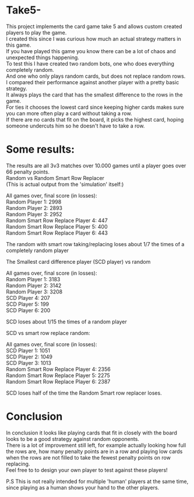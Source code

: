 # Take5-
This project implements the card game take 5 and allows custom created players to play the game.\
I created this since I was curious how much an actual strategy matters in this game.\
If you have played this game you know there can be a lot of chaos and unexpected things happening.\
To test this I have created two random bots, one who does everything completely random. \
And one who only plays random cards, but does not replace random rows.\
I compared their performance against another player with a pretty basic strategy.\
It always plays the card that has the smallest difference to the rows in the game.\
For ties it chooses the lowest card since keeping higher cards makes sure you can more often play a card without taking a row.\
If there are no cards that fit on the board, it picks the highest card, hoping someone undercuts him so he doesn't have to take a row.

# Some results:
The results are all 3v3 matches over 10.000 games until a player goes over 66 penalty points.\
Random vs Random Smart Row Replacer\
(This is actual output from the 'simulation' itself:)

All games over, final score (in losses):\
Random Player 1: 2998\
Random Player 2: 2893\
Random Player 3: 2952\
Random Smart Row Replace Player 4: 447\
Random Smart Row Replace Player 5: 400\
Random Smart Row Replace Player 6: 443

The random with smart row taking/replacing loses about 1/7 the times of a completely random player

The Smallest card difference player (SCD player) vs random

All games over, final score (in losses):\
Random Player 1: 3183\
Random Player 2: 3142\
Random Player 3: 3208\
SCD Player 4: 207\
SCD Player 5: 199\
SCD Player 6: 200

SCD loses about 1/15 the times of a random player

SCD vs smart row replace random:

All games over, final score (in losses):\
SCD Player 1: 1051\
SCD Player 2: 1049\
SCD Player 3: 1013\
Random Smart Row Replace Player 4: 2356\
Random Smart Row Replace Player 5: 2275\
Random Smart Row Replace Player 6: 2387

SCD loses half of the time the Random Smart row replacer loses.

# Conclusion
In conclusion it looks like playing cards that fit in closely with the board looks to be a good strategy against random opponents.\
There is a lot of improvement still left, for example actually looking how full the rows are, how many penalty points are in a row
and playing low cards when the rows are not filled to take the fewest penalty points on row replacing.\
Feel free to to design your own player to test against these players!

P.S
This is not really intended for multiple 'human' players at the same time, since playing as a human shows your hand to the other players.
